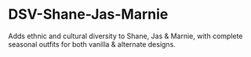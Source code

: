 # DSV-Shane-Jas-Marnie
 Adds ethnic and cultural diversity to Shane, Jas & Marnie, with complete seasonal outfits for both vanilla & alternate designs.
